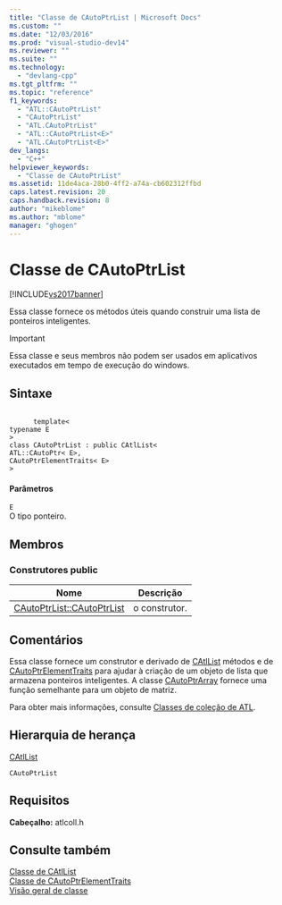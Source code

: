 ```yaml
---
title: "Classe de CAutoPtrList | Microsoft Docs"
ms.custom: ""
ms.date: "12/03/2016"
ms.prod: "visual-studio-dev14"
ms.reviewer: ""
ms.suite: ""
ms.technology: 
  - "devlang-cpp"
ms.tgt_pltfrm: ""
ms.topic: "reference"
f1_keywords: 
  - "ATL::CAutoPtrList"
  - "CAutoPtrList"
  - "ATL.CAutoPtrList"
  - "ATL::CAutoPtrList<E>"
  - "ATL.CAutoPtrList<E>"
dev_langs: 
  - "C++"
helpviewer_keywords: 
  - "Classe de CAutoPtrList"
ms.assetid: 11de4aca-28b0-4ff2-a74a-cb602312ffbd
caps.latest.revision: 20
caps.handback.revision: 8
author: "mikeblome"
ms.author: "mblome"
manager: "ghogen"
---
```

# Classe de CAutoPtrList
[!INCLUDE[vs2017banner](../../assembler/inline/includes/vs2017banner.md)]

Essa classe fornece os métodos úteis quando construir uma lista de ponteiros inteligentes.  
  
> [!IMPORTANT]
>  Essa classe e seus membros não podem ser usados em aplicativos executados em tempo de execução do windows.  
  
## Sintaxe  
  
```  
  
      template<  
typename E  
>  
class CAutoPtrList : public CAtlList<  
ATL::CAutoPtr< E>,  
CAutoPtrElementTraits< E>  
>  
```  
  
#### Parâmetros  
 `E`  
 O tipo ponteiro.  
  
## Membros  
  
### Construtores public  
  
|Nome|Descrição|  
|----------|---------------|  
|[CAutoPtrList::CAutoPtrList](../Topic/CAutoPtrList::CAutoPtrList.md)|o construtor.|  
  
## Comentários  
 Essa classe fornece um construtor e derivado de [CAtlList](../Topic/CAtlList%20Class.md) métodos e de [CAutoPtrElementTraits](../Topic/CAutoPtrElementTraits%20Class.md) para ajudar à criação de um objeto de lista que armazena ponteiros inteligentes.  A classe [CAutoPtrArray](../../atl/reference/cautoptrarray-class.md) fornece uma função semelhante para um objeto de matriz.  
  
 Para obter mais informações, consulte [Classes de coleção de ATL](../../atl/atl-collection-classes.md).  
  
## Hierarquia de herança  
 [CAtlList](../Topic/CAtlList%20Class.md)  
  
 `CAutoPtrList`  
  
## Requisitos  
 **Cabeçalho:** atlcoll.h  
  
## Consulte também  
 [Classe de CAtlList](../Topic/CAtlList%20Class.md)   
 [Classe de CAutoPtrElementTraits](../Topic/CAutoPtrElementTraits%20Class.md)   
 [Visão geral de classe](../../atl/atl-class-overview.md)